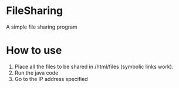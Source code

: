 # FileSharing
A simple file sharing program

# How to use
1. Place all the files to be shared in /html/files (symbolic links work).
2. Run the java code
3. Go to the IP address specified
